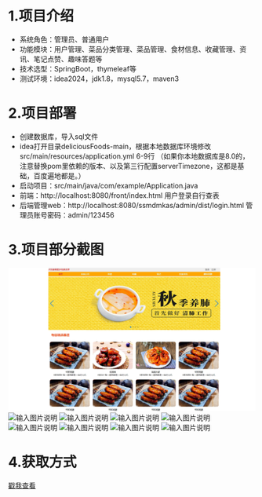 # 1.项目介绍
- 系统角色：管理员、普通用户
- 功能模块：用户管理、菜品分类管理、菜品管理、食材信息、收藏管理、资讯、笔记点赞、趣味答题等
- 技术选型：SpringBoot，thymeleaf等
- 测试环境：idea2024，jdk1.8，mysql5.7，maven3
# 2.项目部署
- 创建数据库，导入sql文件
- idea打开目录deliciousFoods-main，根据本地数据库环境修改 src/main/resources/application.yml  6-9行 （如果你本地数据库是8.0的，注意替换pom里依赖的版本、以及第三行配置serverTimezone，这都是基础，百度遍地都是。）
- 启动项目：src/main/java/com/example/Application.java
- 前端：http://localhost:8080/front/index.html   用户登录自行查表
- 后端管理web：http://localhost:8080/ssmdmkas/admin/dist/login.html   管理员账号密码：admin/123456
# 3.项目部分截图
![输入图片说明](1.png)
![输入图片说明](2.jpg)
![输入图片说明](3.jpg)
![输入图片说明](4.jpg)
![输入图片说明](5.jpg)
![输入图片说明](6.jpg)
![输入图片说明](7.jpg)
![输入图片说明](8.jpg)
![输入图片说明](9.jpg)

# 4.获取方式
[戳我查看](https://gitee.com/aven999/mall)
